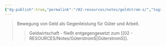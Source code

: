 ```yaml
---
{"dg-publish":true,"permalink":"/02-resources/notes/geldstrom-s/","tags":["wirtschaft/kreislauf"],"noteIcon":"","updated":"2025-08-28T17:45:54.000+02:00"}
---
```


>Bewegung von Geld als Gegenleistung für Güter und Arbeit.
>>Geldwirtschaft - fließt entgegengesetzt zum [[02 - RESOURCES/Notes/GüterstromS\|GüterstromS]].